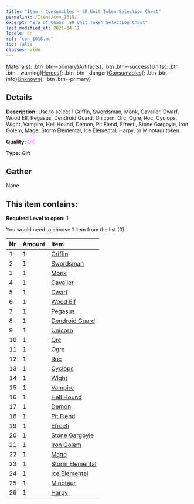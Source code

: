 ```yaml
---
title: "Item - Consumables - SR Unit Token Selection Chest"
permalink: /Items/con_1618/
excerpt: "Era of Chaos  SR Unit Token Selection Chest"
last_modified_at: 2021-04-11
locale: en
ref: "con_1618.md"
toc: false
classes: wide
---
```

 [Materials](/Items/){: .btn .btn--primary}[Artifacts](/Items/Artifacts/){: .btn .btn--success}[Units](/Items/Units/){: .btn .btn--warning}[Heroes](/Items/Heroes/){: .btn .btn--danger}[Consumables](/Items/Consumables/){: .btn .btn--info}[Unknown](/Items/Unknown/){: .btn .btn--primary}

## Details
 **Description:** Use to select 1 Griffin, Swordsman, Monk, Cavalier, Dwarf, Wood Elf, Pegasus, Dendroid Guard, Unicorn, Orc, Ogre, Roc, Cyclops, Wight, Vampire, Hell Hound, Demon, Pit Fiend, Efreeti, Stone Gargoyle, Iron Golem, Mage, Storm Elemental, Ice Elemental, Harpy, or Minotaur token.

 **Quality:** <span style="color: #DA70D6">OK</span>

 **Type:** Gift

## Gather

  None

## This item contains:

 **Required Level to open:** 1

 You would need to choose 1 item from the list (0):

  | Nr | Amount |     Item    |
  |:---|:-------|:------------|
  | 1 | 1 | [Griffin](/Items/unt_192/) | 
  | 2 | 1 | [Swordsman](/Items/unt_193/) | 
  | 3 | 1 | [Monk](/Items/unt_194/) | 
  | 4 | 1 | [Cavalier ](/Items/unt_195/) | 
  | 5 | 1 | [Dwarf](/Items/unt_200/) | 
  | 6 | 1 | [Wood Elf](/Items/unt_201/) | 
  | 7 | 1 | [Pegasus](/Items/unt_202/) | 
  | 8 | 1 | [Dendroid Guard](/Items/unt_203/) | 
  | 9 | 1 | [Unicorn](/Items/unt_204/) | 
  | 10 | 1 | [Orc](/Items/unt_219/) | 
  | 11 | 1 | [Ogre](/Items/unt_220/) | 
  | 12 | 1 | [Roc](/Items/unt_221/) | 
  | 13 | 1 | [Cyclops](/Items/unt_222/) | 
  | 14 | 1 | [Wight](/Items/unt_210/) | 
  | 15 | 1 | [Vampire](/Items/unt_211/) | 
  | 16 | 1 | [Hell Hound](/Items/unt_228/) | 
  | 17 | 1 | [Demon](/Items/unt_229/) | 
  | 18 | 1 | [Pit Fiend](/Items/unt_230/) | 
  | 19 | 1 | [Efreeti](/Items/unt_231/) | 
  | 20 | 1 | [Stone Gargoyle](/Items/unt_236/) | 
  | 21 | 1 | [Iron Golem](/Items/unt_237/) | 
  | 22 | 1 | [Mage](/Items/unt_238/) | 
  | 23 | 1 | [Storm Elemental](/Items/unt_263/) | 
  | 24 | 1 | [Ice Elemental](/Items/unt_264/) | 
  | 25 | 1 | [Minotaur](/Items/unt_248/) | 
  | 26 | 1 | [Harpy](/Items/unt_245/) | 
